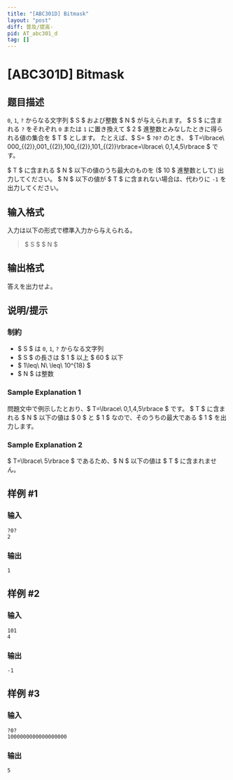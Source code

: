 ```yaml
---
title: "[ABC301D] Bitmask"
layout: "post"
diff: 普及/提高-
pid: AT_abc301_d
tag: []
---
```


# [ABC301D] Bitmask

## 题目描述

[problemUrl]: https://atcoder.jp/contests/abc301/tasks/abc301_d

`0`, `1`, `?` からなる文字列 $ S $ および整数 $ N $ が与えられます。 $ S $ に含まれる `?` をそれぞれ `0` または `1` に置き換えて $ 2 $ 進整数とみなしたときに得られる値の集合を $ T $ とします。 たとえば、$ S= $ `?0?` のとき、 $ T=\lbrace\ 000_{(2)},001_{(2)},100_{(2)},101_{(2)}\rbrace=\lbrace\ 0,1,4,5\rbrace $ です。

$ T $ に含まれる $ N $ 以下の値のうち最大のものを ($ 10 $ 進整数として) 出力してください。 $ N $ 以下の値が $ T $ に含まれない場合は、代わりに `-1` を出力してください。

## 输入格式

入力は以下の形式で標準入力から与えられる。

> $ S $ $ N $

## 输出格式

答えを出力せよ。

## 说明/提示

### 制約

- $ S $ は `0`, `1`, `?` からなる文字列
- $ S $ の長さは $ 1 $ 以上 $ 60 $ 以下
- $ 1\leq\ N\ \leq\ 10^{18} $
- $ N $ は整数

### Sample Explanation 1

問題文中で例示したとおり、$ T=\lbrace\ 0,1,4,5\rbrace $ です。 $ T $ に含まれる $ N $ 以下の値は $ 0 $ と $ 1 $ なので、そのうちの最大である $ 1 $ を出力します。

### Sample Explanation 2

$ T=\lbrace\ 5\rbrace $ であるため、$ N $ 以下の値は $ T $ に含まれません。

## 样例 #1

### 输入

```
?0?
2
```

### 输出

```
1
```

## 样例 #2

### 输入

```
101
4
```

### 输出

```
-1
```

## 样例 #3

### 输入

```
?0?
1000000000000000000
```

### 输出

```
5
```

